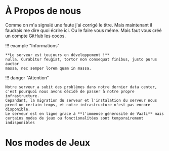 # À Propos de nous
Comme on m'a signalé une faute j'ai corrigé le titre. Mais maintenant il faudrais me dire quoi écrire ici. Ou le faire vous même. Mais faut vous créé un compte GitHub les cocos.

!!! example "Informations"

    **Le serveur est toujours en développement !**
    nulla. Curabitur feugiat, tortor non consequat finibus, justo purus auctor
    massa, nec semper lorem quam in massa.

!!! danger "Attention"

    Notre serveur a subit des problèmes dans notre dernier data center, c'est pourquoi nous avons décidé de passer à notre propre infrastructure.
    Cepandant, la migration du serveur et l'instalation du serveur nous prend un certain temps, et notre infrastructure n'est pas encore disponible.
    Le serveur est en ligne grace à **l'immense générosité de Vaati** mais certains modes de jeux ou fonctionalitées sont temporairement indisponibles

# Nos modes de Jeux
